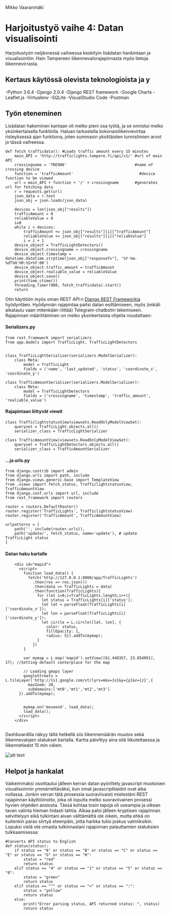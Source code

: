 Mikko Vaaranmäki
# Harjoitustyö vaihe 4: Datan visualisointi

Harjoitustyön neljännessä vaiheessa keskityin lisädatan hankintaan ja visualisointiin. Hain Tampereen liikennevalorajapinnasta myös tietoja liikennevirrasta.

## Kertaus käytössä olevista teknologioista ja y
-Python 3.6.4
-Django 2.0.4
-Django REST framework
-Google Charts
-Leaflet.js
-Virtualenv
-SQLite
-VisualStudio Code
-Postman

## Työn eteneminen
Lisädatan hakeminen kantaan oli melko pieni osa työtä, ja se onnistui melko yksinkertaisella funktiolla. Haluan tarkastella kokonaisliikennevirtaa risteyksessä ajan funktiona, joten summasin yksittäisten tunnistimien arvot jo tässä vaiheessa.
```
def fetch_trafficdata(): #Loads traffic amount every 15 minutes
    main_API = 'http://trafficlights.tampere.fi/api/v1/' #url of main API
    crossingname = 'TRE906'                              #name of crossing device
    function = 'trafficAmount'                             #device function to be viewed
    url = main_API + function + '/' + crossingname       #generates url for fetching data
    r = requests.get(url)
    json_data = r.text
    json_obj = json.loads(json_data)

    devices = len(json_obj["results"])
    trafficAmount = 0
    reliableValue = 0
    i=0
    while i < devices:
        trafficAmount += json_obj["results"][i]["trafficAmount"]
        reliableValue += json_obj["results"][i]["reliabValue"]
        i = i + 1
    device_object = TrafficLightDetectors()
    device_object.crossingname = crossingname
    device_object.timestamp = datetime.datetime.strptime(json_obj["responseTs"], '%Y-%m-%dT%H:%M:%S+%f:00')
    device_object.traffic_amount = trafficAmount
    device_object.realiable_value = reliableValue
    device_object.save()
    print(time.ctime())
    threading.Timer(900, fetch_trafficdata).start()
    return
```
Otin käyttöön myös oman REST API:n [Django REST Frameworkia](http://www.django-rest-framework.org/#quickstart) hyödyntäen. Hyödynnän rajapintaa paitsi datan esittämiseen, myös (mikäli aikataulu vaan mitenkään riittää) Telegram-chatbotin tekemiseen. Rajapinnan määrittäminen on melko yksinkertaista ohjeita noudattaen:
#### Serializers.py
```
from rest_framework import serializers
from app.models import TrafficLight, TrafficLightDetectors


class TrafficLightSerializer(serializers.ModelSerializer):
    class Meta:
        model = TrafficLight
        fields = ('name', 'last_updated', 'status', 'coordinate_x', 'coordinate_y')

class TrafficAmountSerializer(serializers.ModelSerializer):
    class Meta:
        model = TrafficLightDetectors
        fields = ('crossingname', 'timestamp', 'traffic_amount', 'realiable_value')

```
#### Rajapintaan liittyvät viewit
```
class TrafficlightstatusView(viewsets.ReadOnlyModelViewSet):
    queryset = TrafficLight.objects.all()
    serializer_class = TrafficLightSerializer

class TrafficAmountView(viewsets.ReadOnlyModelViewSet):
    queryset = TrafficLightDetectors.objects.all()
    serializer_class = TrafficAmountSerializer
```
#### ...ja urls.py
```
from django.contrib import admin
from django.urls import path, include
from django.views.generic.base import TemplateView
from .views import fetch_status, TrafficlightstatusView, TrafficAmountView
from django.conf.urls import url, include
from rest_framework import routers

router = routers.DefaultRouter()
router.register('TrafficLights', TrafficlightstatusView)
router.register('TrafficAmount', TrafficAmountView)

urlpatterns = [
    path('', include(router.urls)),
    path('update/', fetch_status, name='update'), # update TrafficLight status
]
```
#### Datan haku kartalle
```
    <div id="mapid">
      <script>
        function load_data() {
          fetch('http://127.0.0.1:8000/app/TrafficLights')
            .then(res => res.json())
            .then(data => TrafficLights = data)
            .then(function(TrafficLights){
              for (let i=0;i<TrafficLights.length;i++){
                let status = TrafficLights[i]['status'];
                let lat = parseFloat(TrafficLights[i]['coordinate_x']);
                let lon = parseFloat(TrafficLights[i]['coordinate_y']);
                let circle = L.circle([lat, lon], {
                  color: status,
                  fillOpacity: 1,
                  radius: 5}).addTo(mymap);
              }
            })
        }

        var mymap = L.map('mapid').setView([61.448357, 23.854091], 17); //Setting default centerplace for the map

        // Loading gmaps layer
        googleStreets = L.tileLayer('http://{s}.google.com/vt/lyrs=m&x={x}&y={y}&z={z}',{ 
          maxZoom: 20,
          subdomains:['mt0','mt1','mt2','mt3']
      }).addTo(mymap);

    
        mymap.on('moveend', load_data);
        load_data();
      </script>
    </div>
    
```

Dashboardilla näkyy tällä hetkellä siis liikennemäärän muutos sekä liikennevalojen statukset kartalla. Kartta päivittyy aina sitä liikutettaessa ja liikennetiedot 15 min välein. 

![alt text](https://lh3.googleusercontent.com/VAN_OHERw86mi_gBNt6363kSiAcLWu95a5xIX6XVGycke72Qvv64Znnj87uXGjB0Np_LPM0JcszJriCZ9I48kVxdgLTXHmYbZgbf0t4phe3GXvCRy-Z_YAi6bijnmsj2Esgl4iHB3dXg4yOe6dLLK73RmC77FmjMnxK9XoMN0qUcnoNMsJXuY79AzFtp5qzPz84Gd_-_Pj6o-P5N1ko_bvpH_pNT1UGRkEZTgOfsm0JkHGspCR2pdkccqPCnlzP1JnyHgU3hssLOyuTK53amS7Cixl2ol4tqgCqXr2fVxQ8fIbqriXu53U_rnTRG2hzByfJdOkHHrs4JWV8tnBqyQ-eiWSFxbs3Q-Fvv8595RF87zXAv5pYllx1NjVekVwwlWk4ReIJpfChS_w7Ker-iwyosnkruKSNT7aAoEp2hiMh6E41zIpLssQq1V_jCfWzDooENjFZxOIfLSLZrSKIqE5k-rc5NY1VC5pfcRNGl0yi-smv3B4dVy_qeO7dbE0Flmtf5oy7zcva1eNZ1m9IbGgpm5OHnYQ_rekBwYP2AbkcseIBVAH0t_rLOflaRSimcbdtWN1sqg1qnJ22SrxKJEZ4t5Uf89VTXczTD4XQ=w1062-h608-no)

## Helpot ja hankalat
Vaikeimmaksi osoittautui jälleen kerran datan pyörittely javascript muotoisen visualisoinnin ymmärrettäväksi, kun omat javascriptitaidot ovat aika nollassa. Jonkin verran tätä prosessia suoraviivaisti mielestäni REST rajapinnan käyttöönotto, joka oli lopulta melko suoraviivainen prosessi hyvien ohjeiden ansiosta. Tässä kohtaa tosin tapoja oli useampia ja oikean tavan valinta hieman hidasti tahtia. Aikaa paloi jälleen kryptisen rajapinnan selvittelyyn eikä tulkintani aivan välttämättä ole oikein, mutta ehkä on kuitenkin paras siirtyä eteenpäin, jotta harkka tulisi joskus valmiiksikin. Lopuksi vielä ote omasta tulkinnastani rajapinnan palauttamien statuksien tulkkaamisessa:
```
#Converts API status to English
def status(status):
    if status == "A" or status == "B" or status == "C" or status == "E" or status == "G" or status == "H":
        status = "red"
        return status
    elif status == "4" or status == "1" or status == "5" or status == "0":
        status = "green"
        return status
    elif status == "^" or status == "<" or status == ":":
        status = "yellow"
        return status
    else:
        print("Error parsing status, API returned status: ", status)
        return status
```